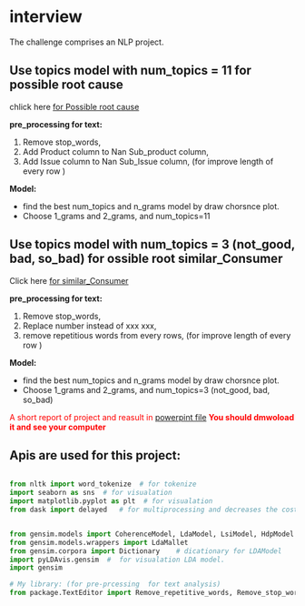 # interview 
The challenge comprises an NLP project.

## Use topics model with num_topics = 11 for possible root cause

chlick here [for Possible root cause](Possible_root_cause.ipynb)

**pre_processing for text:**
1. Remove stop_words,
2. Add Product column to Nan Sub_product column, 
3. Add Issue column to Nan Sub_Issue column, (for improve length of every row )

**Model:**
- find the best num_topics and n_grams model by draw chorsnce plot.
- Choose 1_grams and 2_grams, and num_topics=11

## Use topics model with num_topics = 3 (not_good, bad, so_bad) for ossible root similar_Consumer 

Click here [for similar_Consumer](similar_Consumer(Consumer_complaint_narrative).ipynb)

**pre_processing for text:**
1. Remove stop_words,
2. Replace number instead of  xxx xxx, 
3. remove repetitious words from every rows, (for improve length of every row )

**Model:**
- find the best num_topics and n_grams model by draw chorsnce plot.
- Choose 1_grams and 2_grams, and num_topics=3 (not_good, bad, so_bad)


<font color='red'>A short report of project and reasult in [powerpint file](Closer_interview.pptx) **You should dmwoload it and see your computer**</font>


## Apis are used for this project:

```python

from nltk import word_tokenize  # for tokenize
import seaborn as sns  # for visualation
import matplotlib.pyplot as plt  # for visualation
from dask import delayed   # for multiprocessing and decreases the cost of running


from gensim.models import CoherenceModel, LdaModel, LsiModel, HdpModel # topic models
from gensim.models.wrappers import LdaMallet
from gensim.corpora import Dictionary    # dicationary for LDAModel
import pyLDAvis.gensim  #  for visualation LDA model.
import gensim

# My library: (for pre-prcessing  for text analysis)
from package.TextEditor import Remove_repetitive_words, Remove_stop_words, List_cleaner 
```
